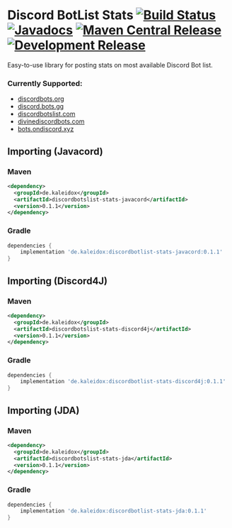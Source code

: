 # Discord BotList Stats [![Build Status](https://travis-ci.com/burdoto/discordbotlist-stats.svg?branch=master)](https://travis-ci.com/burdoto/discordbotlist-stats) [![Javadocs](http://javadoc.io/badge/de.kaleidox/discordbotlist-stats.svg)](http://javadoc.io/doc/de.kaleidox/discordbotlist-stats) [![Maven Central Release](https://maven-badges.herokuapp.com/maven-central/de.kaleidox/discordbotlist-stats/badge.svg)](https://maven-badges.herokuapp.com/maven-central/de.kaleidox/discordbotlist-stats) [![Development Release](https://jitpack.io/v/burdoto/discordbotlist-stats.svg)](https://jitpack.io/#burdoto/discordbotlist-stats)
Easy-to-use library for posting stats on most available Discord Bot list.

### Currently Supported:
- [discordbots.org](https://discordbots.org/)
- [discord.bots.gg](https://discord.bots.gg/)
- [discordbotslist.com](https://discordbotlist.com/)
- [divinediscordbots.com](https://divinediscordbots.com/)
- [bots.ondiscord.xyz](https://bots.ondiscord.xyz/)


## Importing (Javacord)

### Maven
```xml
<dependency>
  <groupId>de.kaleidox</groupId>
  <artifactId>discordbotslist-stats-javacord</artifactId>
  <version>0.1.1</version>
</dependency>
```

### Gradle
```groovy
dependencies {
    implementation 'de.kaleidox:discordbotlist-stats-javacord:0.1.1'
}
```

## Importing (Discord4J)

### Maven
```xml
<dependency>
  <groupId>de.kaleidox</groupId>
  <artifactId>discordbotslist-stats-discord4j</artifactId>
  <version>0.1.1</version>
</dependency>
```

### Gradle
```groovy
dependencies {
    implementation 'de.kaleidox:discordbotlist-stats-discord4j:0.1.1'
}
```

## Importing (JDA)

### Maven
```xml
<dependency>
  <groupId>de.kaleidox</groupId>
  <artifactId>discordbotslist-stats-jda</artifactId>
  <version>0.1.1</version>
</dependency>
```

### Gradle
```groovy
dependencies {
    implementation 'de.kaleidox:discordbotlist-stats-jda:0.1.1'
}
```
